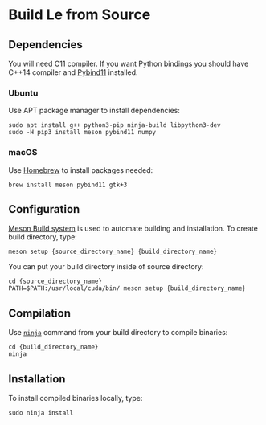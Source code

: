 # Build Le from Source

## Dependencies

You will need C11 compiler. If you want Python bindings you should have C++14 compiler and [Pybind11](https://github.com/pybind/pybind11) installed. 

### Ubuntu

Use APT package manager to install dependencies:

    sudo apt install g++ python3-pip ninja-build libpython3-dev
    sudo -H pip3 install meson pybind11 numpy

### macOS

Use [Homebrew](https://brew.sh) to install packages needed:

    brew install meson pybind11 gtk+3

## Configuration

[Meson Build system](https://mesonbuild.com) is used to automate building and installation. To create build directory, type:

    meson setup {source_directory_name} {build_directory_name}

You can put your build directory inside of source directory:

    cd {source_directory_name}
    PATH=$PATH:/usr/local/cuda/bin/ meson setup {build_directory_name}

## Compilation

Use [`ninja`](https://ninja-build.org) command from your build directory to compile binaries:

    cd {build_directory_name}
    ninja

## Installation

To install compiled binaries locally, type:

    sudo ninja install
